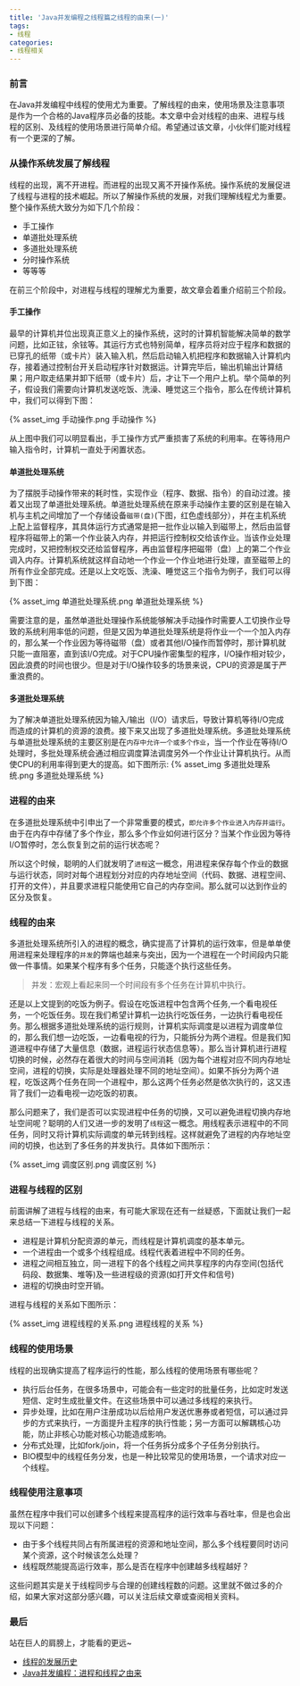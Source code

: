 ```yaml
---
title: 'Java并发编程之线程篇之线程的由来(一)'
tags:
- 线程
categories:
- 线程相关
---
```


### 前言

在Java并发编程中线程的使用尤为重要。了解线程的由来，使用场景及注意事项是作为一个合格的Java程序员必备的技能。本文章中会对线程的由来、进程与线程的区别、及线程的使用场景进行简单介绍。希望通过该文章，小伙伴们能对线程有一个更深的了解。

### 从操作系统发展了解线程

线程的出现，离不开进程。而进程的出现又离不开操作系统。操作系统的发展促进了线程与进程的技术崛起。所以了解操作系统的发展，对我们理解线程尤为重要。整个操作系统大致分为如下几个阶段：

- 手工操作
- 单道批处理系统
- 多道批处理系统
- 分时操作系统
- 等等等

在前三个阶段中，对进程与线程的理解尤为重要，故文章会着重介绍前三个阶段。

#### 手工操作

最早的计算机并位出现真正意义上的操作系统，这时的计算机智能解决简单的数学问题，比如正铉，余铉等。其运行方式也特别简单，程序员将对应于程序和数据的已穿孔的纸带（或卡片）装入输入机，然后启动输入机把程序和数据输入计算机内存，接着通过控制台开关启动程序针对数据运。计算完毕后，输出机输出计算结果；用户取走结果并卸下纸带（或卡片）后，才让下一个用户上机。举个简单的列子，假设我们需要向计算机发送吃饭、洗澡、睡觉这三个指令，那么在传统计算机中，我们可以得到下图：

{% asset_img 手动操作.png 手动操作 %}

从上图中我们可以明显看出，手工操作方式严重损害了系统的利用率。在等待用户输入指令时，计算机一直处于闲置状态。

#### 单道批处理系统

为了摆脱手动操作带来的耗时性，实现作业（程序、数据、指令）的自动过渡。接着又出现了单道批处理系统。单道批处理系统在原来手动操作主要的区别是在输入机与主机之间增加了一个存储设备`磁带(盘)`(下图，红色虚线部分），并在主机系统上配上监督程序，其具体运行方式通常是把一批作业以输入到磁带上，然后由监督程序将磁带上的第一个作业装入内存，并把运行控制权交给该作业。当该作业处理完成时，又把控制权交还给监督程序，再由监督程序把磁带（盘）上的第二个作业调入内存。计算机系统就这样自动地一个作业一个作业地进行处理，直至磁带上的所有作业全部完成。还是以上文吃饭、洗澡、睡觉这三个指令为例子，我们可以得到下图：

{% asset_img 单道批处理系统.png 单道批处理系统 %}

需要注意的是，虽然单道批处理操作系统能够解决手动操作时需要人工切换作业导致的系统利用率低的问题，但是又因为单道批处理系统是将作业一个一个加入内存的，那么某一个作业因为等待磁带（盘）或者其他I/O操作而暂停时，那计算机就只能一直阻塞，直到该I/O完成。对于CPU操作密集型的程序，I/O操作相对较少，因此浪费的时间也很少。但是对于I/O操作较多的场景来说，CPU的资源是属于严重浪费的。

#### 多道批处理系统

为了解决单道批处理系统因为输入/输出（I/O）请求后，导致计算机等待I/O完成而造成的计算机的资源的浪费。接下来又出现了多道批处理系统。多道批处理系统与单道批处理系统的主要区别是在`内存中允许一个或多个作业`，当一个作业在等待I/O处理时，多批处理系统会通过相应调度算法调度另外一个作业让计算机执行。从而使CPU的利用率得到更大的提高。如下图所示:
{% asset_img 多道批处理系统.png 多道批处理系统 %}

### 进程的由来

在多道批处理系统中引申出了一个非常重要的模式，`即允许多个作业进入内存并运行`。由于在内存中存储了多个作业，那么多个作业如何进行区分？当某个作业因为等待I/O暂停时，怎么恢复到之前的运行状态呢？

所以这个时候，聪明的人们就发明了`进程`这一概念，用进程来保存每个作业的数据与运行状态，同时对每个进程划分对应的内存地址空间（代码、数据、进程空间、打开的文件），并且要求进程只能使用它自己的内存空间。那么就可以达到作业的区分及恢复。

### 线程的由来

多道批处理系统所引入的进程的概念，确实提高了计算机的运行效率，但是单单使用进程来处理程序的`并发`的弊端也越来与突出，因为一个进程在一个时间段内只能做一件事情。如果某个程序有多个任务，只能逐个执行这些任务。

>并发：宏观上看起来同一个时间段有多个任务在计算机中执行。

还是以上文提到的吃饭为例子。假设在吃饭进程中包含两个任务,一个看电视任务，一个吃饭任务。现在我们希望计算机一边执行吃饭任务，一边执行看电视任务。那么根据多道批处理系统的运行规则，计算机实际调度是以进程为调度单位的，那么我们想一边吃饭，一边看电视的行为，只能拆分为两个进程。但是我们知道进程中存储了大量信息（数据，进程运行状态信息等）。那么当计算机进行进程切换的时候，必然存在着很大的时间与空间消耗（因为每个进程对应不同内存地址空间，进程的切换，实际是处理器处理不同的地址空间）。如果不拆分为两个进程，吃饭这两个任务在同一个进程中，那么这两个任务必然是依次执行的，这又违背了我们一边看电视一边吃饭的初衷。

那么问题来了，我们是否可以实现进程中任务的切换，又可以避免进程切换内存地址空间呢？聪明的人们又进一步的发明了`线程`这一概念。用线程表示进程中的不同任务，同时又将计算机实际调度的单元转到线程。这样就避免了进程的内存地址空间的切换，也达到了多任务的并发执行。具体如下图所示：

{% asset_img 调度区别.png 调度区别 %}

### 进程与线程的区别

前面讲解了进程与线程的由来，有可能大家现在还有一丝疑惑，下面就让我们一起来总结一下进程与线程的关系。

- 进程是计算机分配资源的单元，而线程是计算机调度的基本单元。
- 一个进程由一个或多个线程组成。线程代表着进程中不同的任务。
- 进程之间相互独立，同一进程下的各个线程之间共享程序的内存空间(包括代码段、数据集、堆等)及一些进程级的资源(如打开文件和信号)
- 进程的切换由时空开销。

进程与线程的关系如下图所示：

{% asset_img 进程线程的关系.png 进程线程的关系 %}

### 线程的使用场景

线程的出现确实提高了程序运行的性能，那么线程的使用场景有哪些呢？

- 执行后台任务，在很多场景中，可能会有一些定时的批量任务，比如定时发送短信、定时生成批量文件。在这些场景中可以通过多线程的来执行。
- 异步处理，比如在用户注册成功以后给用户发送优惠券或者短信，可以通过异步的方式来执行，一方面提升主程序的执行性能；另一方面可以解耦核心功能，防止非核心功能对核心功能造成影响。
- 分布式处理，比如fork/join，将一个任务拆分成多个子任务分别执行。
- BIO模型中的线程任务分发，也是一种比较常见的使用场景，一个请求对应一个线程。

### 线程使用注意事项

虽然在程序中我们可以创建多个线程来提高程序的运行效率与吞吐率，但是也会出现以下问题：

- 由于多个线程共同占有所属进程的资源和地址空间，那么多个线程要同时访问某个资源，这个时候该怎么处理？
- 线程既然能提高运行效率，那么是否在程序中创建越多线程越好？

这些问题其实是关于线程同步与合理的创建线程数的问题。这里就不做过多的介绍，如果大家对这部分感兴趣，可以关注后续文章或查阅相关资料。

### 最后

站在巨人的肩膀上，才能看的更远~

- [线程的发展历史](https://segmentfault.com/a/1190000017252672)
- [Java并发编程：进程和线程之由来](https://www.cnblogs.com/dolphin0520/p/3910667.html)
